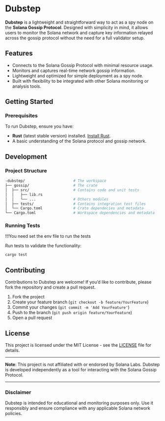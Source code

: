 # Dubstep

**Dubstep** is a lightweight and straightforward way to act as a spy node on the **Solana Gossip Protocol**. Designed with simplicity in mind, it allows users to monitor the Solana network and capture key information relayed across the gossip protocol without the need for a full validator setup. 

## Features

- Connects to the Solana Gossip Protocol with minimal resource usage.
- Monitors and captures real-time network gossip information.
- Lightweight and optimized for simple deployment as a spy node.
- Built with flexibility to be integrated with other Solana monitoring or analysis tools.

## Getting Started

### Prerequisites

To run Dubstep, ensure you have:

- **Rust** (latest stable version) installed. [Install Rust](https://www.rust-lang.org/tools/install).
- A basic understanding of the Solana protocol and gossip network.

## Development

### Project Structure
```bash
-dubstep/                      # The workspace
├── gossip/                    # The crate
│  ├── src/                    # Contains code and unit tests
│  │   ├── lib.rs             
│  │   └── ...                 # Others modules
│  ├── tests/                  # Contains integration test files
│  └── Cargo.toml              # Crate dependecies and metadata
└── Cargo.toml                 # Workspace dependencies and metadata
```

### Running Tests

!!!You need set the env file to run the tests

Run tests to validate the functionality:

```bash
cargo test
```

## Contributing

Contributions to Dubstep are welcome! If you’d like to contribute, please fork the repository and create a pull request.

1. Fork the project
2. Create your feature branch (`git checkout -b feature/YourFeature`)
3. Commit your changes (`git commit -m 'Add YourFeature'`)
4. Push to the branch (`git push origin feature/YourFeature`)
5. Open a pull request

## License

This project is licensed under the MIT License - see the [LICENSE](LICENSE) file for details.

---

**Note**: This project is not affiliated with or endorsed by Solana Labs. Dubstep is developed independently as a tool for interacting with the Solana Gossip Protocol.

---

### Disclaimer

Dubstep is intended for educational and monitoring purposes only. Use it responsibly and ensure compliance with any applicable Solana network policies.
